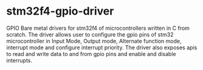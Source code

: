 # stm32f4-gpio-driver
GPIO Bare metal drivers for stm32f4 of microcontrollers written in C from scratch. The driver allows user to configure the gpio pins of stm32 microcontroller in Input Mode, Output mode, Alternate function mode, interrupt mode and configure interrupt priority. The driver also exposes apis to read and write data to and from gpio pins and enable and disable interrupts.
